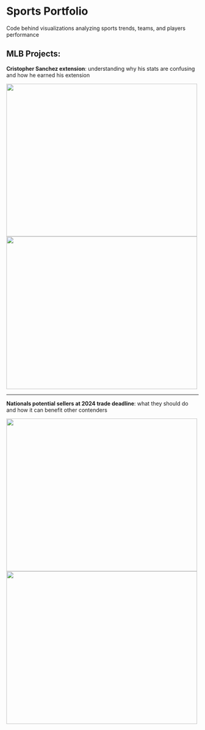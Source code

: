 # Sports Portfolio
Code behind visualizations analyzing sports trends, teams, and players performance

## MLB Projects:

**Cristopher Sanchez extension**: understanding why his stats are confusing and how he earned his extension

<img src="https://github.com/kbrat003/SportsPortfolio/assets/102700008/2670eb8d-bd2a-4bd3-8a30-12c1d61a0337" width="500" height="400"/>

<img src="https://github.com/kbrat003/SportsPortfolio/assets/102700008/eab2db2b-71e6-407b-860a-1ea1dfd7c4c9" width="500" height="400"/>

---

**Nationals potential sellers at 2024 trade deadline**: what they should do and how it can benefit other contenders

<img src="https://github.com/kbrat003/SportsPortfolio/assets/102700008/385d9263-2d5f-451c-8070-7cc7a00c3f1f" width="500" height="400"/>
<img src="https://github.com/kbrat003/SportsPortfolio/assets/102700008/a66d2fdd-4cc2-473f-92c7-7ff5acd72bb5" width="500" height="400"/>
